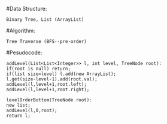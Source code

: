  #Data Structure:
 
    Binary Tree, List (ArrayList)
    
 #Algorithm:
 
    Tree Traverse (BFS--pre-order)
    
 #Pesudocode:
 
    addLevel(List<List<Integer>> l, int level, TreeNode root):
    if(root is null) return;
    if(list size=level) l.add(new ArrayList);
    l.get(size-level-1).add(root.val);
    addLevel(l,level+1,root.left);
    addLevel(l,level+1,root.right);
    
    levelOrderBottom(TreeNode root):
    new list;
    addLevel(l,0,root);
    return l;
    
    
